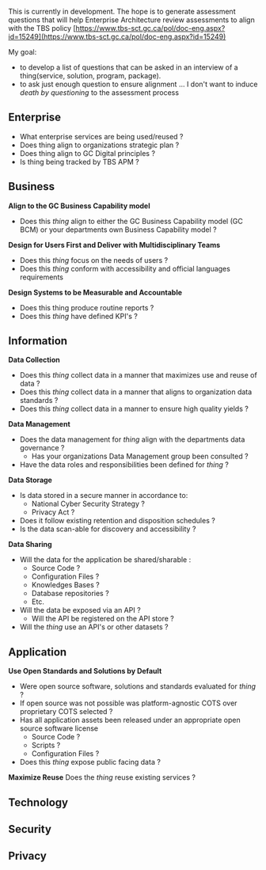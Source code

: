 This is currently in development. The hope is to generate assessment questions that will help Enterprise Architecture review assessments to align with the TBS policy [https://www.tbs-sct.gc.ca/pol/doc-eng.aspx?id=15249](https://www.tbs-sct.gc.ca/pol/doc-eng.aspx?id=15249)

My goal:

 - to develop a list of questions that can be asked in an interview of a
   thing(service, solution, program, package).
 - to ask just enough question to ensure alignment ... I don't want to
   induce *death by questioning* to the assessment process

## Enterprise

 - What enterprise services are being used/reused ?
 - Does thing align to organizations strategic plan ? 
 - Does thing align to GC Digital principles ?
 - Is thing being tracked by TBS APM ? 

## Business

**Align to the GC Business Capability model**

 - Does this *thing* align to either the GC Business Capability model
   (GC BCM) or your departments own Business Capability model ?

**Design for Users First and Deliver with Multidisciplinary Teams**

 - Does this *thing* focus on the needs of users ?
 - Does this *thing* conform with accessibility and official languages requirements 
 
 **Design Systems to be Measurable and Accountable**

 - Does this thing produce routine reports ?
 - Does this *thing* have defined KPI's  ?

## Information

**Data Collection**

 - Does this *thing* collect data in a manner that maximizes use and
   reuse of data ?
 - Does this *thing* collect data in a manner that aligns to organization
   data standards ?
 - Does this *thing* collect data in a manner to ensure high quality yields ?
 
 **Data Management**
 - Does the data management for *thing* align with the departments data governance ?
	  - Has your organizations Data Management group been consulted ?
 - Have the data roles and responsibilities been defined for *thing* ? 

**Data Storage**

 - Is data stored in a secure manner in accordance to:
	 - National Cyber Security Strategy ?
	 - Privacy Act ?
 - Does it follow existing retention and disposition schedules ?
 - Is the data scan-able for discovery and accessibility ?

**Data Sharing**
 - Will the data for the application be shared/sharable :
	 - Source Code ?
	 - Configuration Files ?
	 - Knowledges Bases ?
	 - Database repositories ? 
	 - Etc.
 -  Will the data be exposed via an API ?
	 - Will the API be registered on the API store ?
 - Will the *thing* use an API's or other datasets ?


## Application
**Use Open Standards and Solutions by Default**

 - Were open source software, solutions and standards evaluated for
   *thing* ?
 - If open source was not possible was platform-agnostic COTS over proprietary COTS selected ?
 - Has all application assets been released under an appropriate open source software license 
	 - Source Code ?
	-	Scripts ?
	 - Configuration Files ?
 - Does this *thing* expose public facing data ?
 
 **Maximize Reuse**
 Does the *thing* reuse existing services ?

## Technology

## Security

## Privacy
